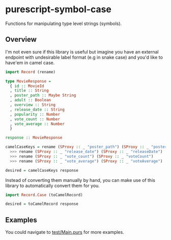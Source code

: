 # purescript-symbol-case

Functions for manipulating type level strings (symbols).

## Overview

I'm not even sure if this library is useful but imagine you have an external endpoint with undesirable label format (e.g in snake case) and you'd like to have'em in camel case.

```purs
import Record (rename)

type MovieResponse =
  { id :: MovieId
  , title :: String
  , poster_path :: Maybe String
  , adult :: Boolean
  , overview :: String
  , release_date :: String
  , popularity :: Number
  , vote_count :: Number
  , vote_average :: Number
  }

response :: MovieResponse

camelCaseKeys = rename (SProxy :: _ "poster_path") (SProxy :: _ "posterPath")
  >>> rename (SProxy :: _ "release_date") (SProxy :: _ "releaseDate")
  >>> rename (SProxy :: _ "vote_count") (SProxy :: _ "voteCount")
  >>> rename (SProxy :: _ "vote_average") (SProxy :: _ "voteAverage")

desired = camelCaseKeys response
```

Instead of converting them manually by hand, you can make use of this library to automatically convert them for you.

```purs
import Record.Case (toCamelRecord)

desired = toCamelRecord response
```

## Examples

You could navigate to [test/Main.purs](test/Main.purs) for more examples.
